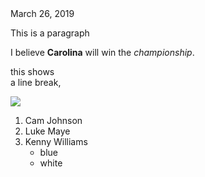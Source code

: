 <!DOCTYPE HTML>

<html>

<head>
 March 26, 2019 
<meta name="keywords" content = "basketball, carolina, new media art">
</head>

<body style = "background-image: url(boombinary.jpg); background-repeat: no-repeat">
<p> This is a paragraph </p>

<p> I believe <b>Carolina</b> will win the <i>championship</i>.</p>

<p>this shows<br> a line break, </p>

<img src="boombinary.jpg">

<ol>
	<li>Cam Johnson</li>
	<li>Luke Maye</li>
	<li>Kenny Williams
		<ul>
			<li>blue</li>
			<li>white</li>
		</ul>
	</li>
</ol>

</body>
